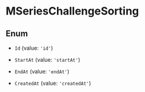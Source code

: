 # MSeriesChallengeSorting

## Enum


* `Id` (value: `'id'`)

* `StartAt` (value: `'startAt'`)

* `EndAt` (value: `'endAt'`)

* `CreatedAt` (value: `'createdAt'`)

